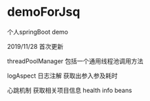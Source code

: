 # demoForJsq
个人springBoot demo

2019/11/28
首次更新

threadPoolManager
包括一个通用线程池调用方法

logAspect
日志注解 获取出参入参及耗时

心跳机制 获取相关项目信息 health info beans

